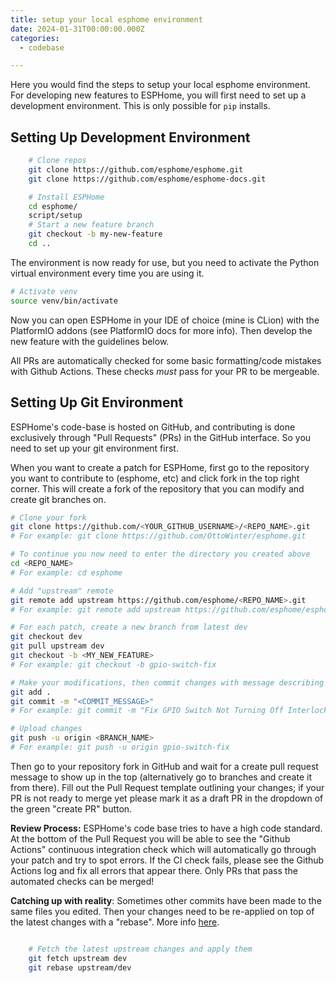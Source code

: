 ```yaml
---
title: setup your local esphome environment
date: 2024-01-31T00:00:00.000Z
categories:
  - codebase

---
```

<!--more-->

Here you would find the steps to setup your local esphome environment.
For developing new features to ESPHome, you will first need to set up a development environment.
This is only possible for `pip` installs.

## Setting Up Development Environment

```bash
    # Clone repos
    git clone https://github.com/esphome/esphome.git
    git clone https://github.com/esphome/esphome-docs.git

    # Install ESPHome
    cd esphome/
    script/setup
    # Start a new feature branch
    git checkout -b my-new-feature
    cd ..
```

The environment is now ready for use, but you need to activate the Python virtual environment
every time you are using it.

```bash
# Activate venv
source venv/bin/activate
```

Now you can open ESPHome in your IDE of choice (mine is CLion) with the PlatformIO
addons (see PlatformIO docs for more info). Then develop the new feature with the
guidelines below.

All PRs are automatically checked for some basic formatting/code mistakes with Github Actions.
These checks _must_ pass for your PR to be mergeable.

## Setting Up Git Environment

ESPHome's code-base is hosted on GitHub, and contributing is done exclusively through
"Pull Requests" (PRs) in the GitHub interface. So you need to set up your git environment
first.

When you want to create a patch for ESPHome, first go to the repository you want to contribute to
(esphome, etc) and click fork in the top right corner. This will create
a fork of the repository that you can modify and create git branches on.

```bash
# Clone your fork
git clone https://github.com/<YOUR_GITHUB_USERNAME>/<REPO_NAME>.git
# For example: git clone https://github.com/OttoWinter/esphome.git

# To continue you now need to enter the directory you created above
cd <REPO_NAME>
# For example: cd esphome

# Add "upstream" remote
git remote add upstream https://github.com/esphome/<REPO_NAME>.git
# For example: git remote add upstream https://github.com/esphome/esphome.git

# For each patch, create a new branch from latest dev
git checkout dev
git pull upstream dev
git checkout -b <MY_NEW_FEATURE>
# For example: git checkout -b gpio-switch-fix

# Make your modifications, then commit changes with message describing changes
git add .
git commit -m "<COMMIT_MESSAGE>"
# For example: git commit -m "Fix GPIO Switch Not Turning Off Interlocked Switches"

# Upload changes
git push -u origin <BRANCH_NAME>
# For example: git push -u origin gpio-switch-fix
```

Then go to your repository fork in GitHub and wait for a create pull request message to show
up in the top (alternatively go to branches and create it from there). Fill out the
Pull Request template outlining your changes; if your PR is not ready to merge yet please
mark it as a draft PR in the dropdown of the green "create PR" button.

**Review Process:** ESPHome's code base tries to have a high code standard. At the bottom
of the Pull Request you will be able to see the "Github Actions" continuous integration check which
will automatically go through your patch and try to spot errors. If the CI check fails,
please see the Github Actions log and fix all errors that appear there. Only PRs that pass the automated
checks can be merged!

**Catching up with reality**: Sometimes other commits have been made to the same files
you edited. Then your changes need to be re-applied on top of the latest changes with
a "rebase". More info [here](https://developers.home-assistant.io/docs/en/development_catching_up.html).

```bash

    # Fetch the latest upstream changes and apply them
    git fetch upstream dev
    git rebase upstream/dev
```
